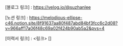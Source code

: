 [블로그 링크] : https://velog.io/@suzhanlee

[노션 링크] : https://melodious-ellipse-c46.notion.site/8f91637aa80f487abd84bf3fcc6c2d08?v=966aff17a06f48c69a02f424b90ab5a2&pvs=4

[이력서 링크] : <링크> []
